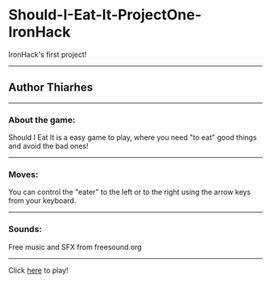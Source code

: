 # Should-I-Eat-It-ProjectOne-IronHack

IronHack's first project!

---

## Author Thiarhes

---

### About the game:

Should I Eat It is a easy game to play, where you need "to eat" good things and avoid the bad ones!

---

### Moves:

You can control the "eater" to the left or to the right using the arrow keys from your keyboard.
[]('./img/eater.png)

---

### Sounds:

Free music and SFX from freesound.org

---

Click [here](https://thiarhes.github.io/Should-I-Eat-It-ProjectOne/) to play!
